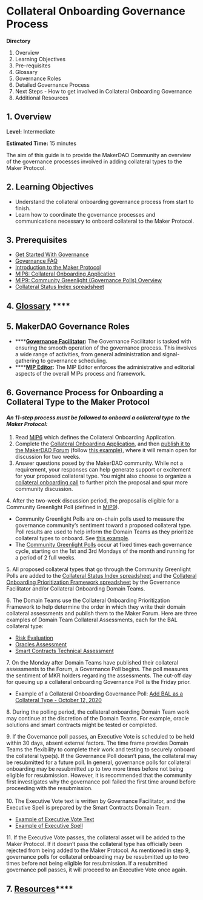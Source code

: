 # Collateral Onboarding Governance Process

**Directory**

1. Overview
2. Learning Objectives
3. Pre-requisites
4. Glossary
5. Governance Roles
6. Detailed Governance Process
7. Next Steps - How to get involved in Collateral Onboarding Governance
8. Additional Resources

## 1. Overview

**Level:** Intermediate&#x20;

**Estimated Time:** 15 minutes

The aim of this guide is to provide the MakerDAO Community an overview of the governance processes involved in adding collateral types to the Maker Protocol.

## **2. Learning Objectives**

* Understand the collateral onboarding governance process from start to finish.
* Learn how to coordinate the governance processes and communications necessary to onboard collateral to the Maker Protocol.

## **3. Prerequisites**

* [Get Started With Governance](https://makerdao.world/en/learn/governance)
* [Governance FAQ](https://makerdao.world/en/learn/governance/governance-faq/)
* [Introduction to the Maker Protocol](https://docs.makerdao.com)
* [MIP6: Collateral Onboarding Application](https://mips.makerdao.com/mips/details/MIP6#MIP6c2)
* [MIP9: Community Greenlight (Governance Polls) Overview](https://mips.makerdao.com/mips/details/MIP9)
* [Collateral Status Index spreadsheet](https://docs.google.com/spreadsheets/d/1PDf\_CzhGa7mLuOUfX6Bz3WrnCjDRhIjmu-vDZMMw4Qc)

## **4.** [**Glossary**](https://collateral.makerdao.com/resources/collateral-onboarding-glossary) ****&#x20;

## **5. MakerDAO Governance Roles**

* ****[**Governance Facilitator**](https://mips.makerdao.com/mips/details/MIP0#MIP0c10)**:** The Governance Facilitator is tasked with ensuring the smooth operation of the governance process. This involves a wide range of activities, from general administration and signal-gathering to governance scheduling.
* ****[**MIP Editor**](https://mips.makerdao.com/mips/details/MIP0#MIP0c9)**:** The MIP Editor enforces the administrative and editorial aspects of the overall MIPs process and framework.

## **6. Governance Process for Onboarding a Collateral Type to the Maker Protocol**

#### _An 11-step process must be followed to onboard a collateral type to the Maker Protocol:_

1. Read [MIP6](https://mips.makerdao.com/mips/details/MIP6) which defines the Collateral Onboarding Application.&#x20;
2. Complete the [Collateral Onboarding Application](https://mips.makerdao.com/mips/details/MIP6#MIP6c2), and then [publish it to the MakerDAO Forum](https://forum.makerdao.com/c/collateral-onboarding/co/17) (follow [this example](https://forum.makerdao.com/t/gusd-mip6-collateral-onboarding-application/3319)), where it will remain open for discussion for two weeks.
3. Answer questions posed by the MakerDAO community. While not a requirement, your responses can help generate support or excitement for your proposed collateral type. You might also choose to organize a [collateral onboarding call](https://forum.makerdao.com/t/collateral-calls-calling-all-projects/3715) to further pitch the proposal and spur more community discussion.

4\. After the two-week discussion period, the proposal is eligible for a Community Greenlight Poll (defined in [MIP9](https://mips.makerdao.com/mips/details/MIP9)).

* &#x20;Community Greenlight Polls are on-chain polls used to measure the governance community’s sentiment toward a proposed collateral type. Poll results are used to help inform the Domain Teams as they prioritize collateral types to onboard.  See [this example](https://vote.makerdao.com/polling/QmPoL3rr#poll-detail).
* The [Community Greenlight Polls](https://mips.makerdao.com/mips/details/MIP9#MIP9c1) occur at fixed times each governance cycle, starting on the 1st and 3rd Mondays of the month and running for a period of 2 full weeks.

5\. All proposed collateral types that go through the Community Greenlight Polls are added to the [Collateral Status Index spreadsheet](https://docs.google.com/spreadsheets/d/1PDf\_CzhGa7mLuOUfX6Bz3WrnCjDRhIjmu-vDZMMw4Qc) and the [Collateral Onboarding Prioritization Framework spreadsheet](https://docs.google.com/spreadsheets/d/1PDf\_CzhGa7mLuOUfX6Bz3WrnCjDRhIjmu-vDZMMw4Qc/edit#gid=185886246) by the Governance Facilitator and/or Collateral Onboarding Domain Teams.

6\. The Domain Teams use the Collateral Onboarding Prioritization Framework to help determine the order in which they write their domain collateral assessments and publish them to the Maker Forum. Here are three examples of Domain Team Collateral Assessments, each for the BAL collateral type:

* [Risk Evaluation](https://forum.makerdao.com/t/bal-collateral-onboarding-risk-evaluation/4600/3)&#x20;
* [Oracles Assessment](https://forum.makerdao.com/t/mip10c3-sp12-proposal-balusd-oracle-collateral-onboarding-oracle-assessment/4638)
* [Smart Contracts Technical Assessment](https://forum.makerdao.com/t/bal-erc20-token-smart-contract-technical-assessment/4630)

7\. On the Monday after Domain Teams have published their collateral assessments to the Forum, a Governance Poll begins. The poll measures the sentiment of MKR holders regarding the assessments. The cut-off day for queuing up a collateral onboarding Governance Poll is the Friday prior. &#x20;

* Example of a Collateral Onboarding Governance Poll:  [Add BAL as a Collateral Type - October 12, 2020](https://vote.makerdao.com/polling/QmRbWqVW#poll-detail)

8\. During the polling period, the collateral onboarding Domain Team work may continue at the discretion of the Domain Teams. For example, oracle solutions and smart contracts might be tested or completed.

9\. If the Governance poll passes, an Executive Vote is scheduled to be held within 30 days, absent external factors. The time frame provides Domain Teams the flexibility to complete their work and testing to securely onboard the collateral type(s). If the Governance Poll doesn’t pass, the collateral may be resubmitted for a future poll. In general,  governance polls for collateral onboarding may be resubmitted up to two more times before not being eligible for resubmission. However, it is recommended that the community first investigates why the governance poll failed the first time around before proceeding with the resubmission.\
\
10\. The Executive Vote text is written by Governance Facilitator, and the Executive Spell is prepared by the Smart Contracts Domain Team.

* [Example of Executive Vote Text ](https://github.com/makerdao/community/blob/master/governance/votes/Executive%20vote%20-%20June%2026%2C%202020.md)
* [Example of Executive Spell](https://github.com/makerdao/spells-mainnet/blob/master/archive/2020-08-28-DssSpell/DssSpell.sol)

11\. If the Executive Vote passes, the collateral asset will be added to the Maker Protocol. If it doesn’t pass the collateral type has officially been rejected from being added to the Maker Protocol. As mentioned in step 9, governance polls for collateral onboarding may be resubmitted up to two times before not being eligible for resubmission. If a resubmitted governance poll passes, it will proceed to an Executive Vote once again.

## **7.** [**Resources**](../resources/resources-list.md)****
